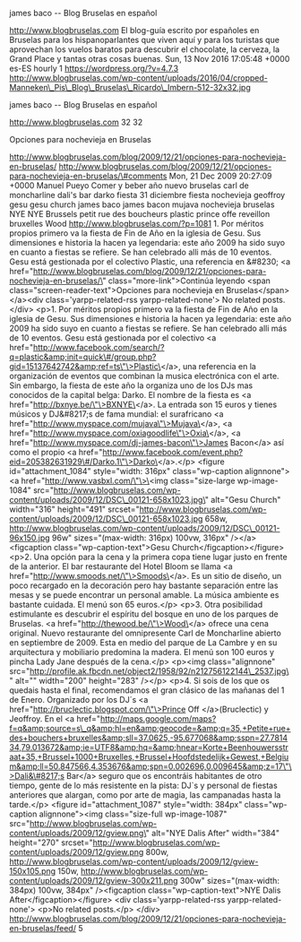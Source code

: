 james baco -- Blog Bruselas en español

http://www.blogbruselas.com El blog-guía escrito por españoles en
Bruselas para los hispanoparlantes que viven aquí y para los turistas
que aprovechan los vuelos baratos para descubrir el chocolate, la
cerveza, la Grand Place y tantas otras cosas buenas. Sun, 13 Nov 2016
17:05:48 +0000 es-ES hourly 1 https://wordpress.org/?v=4.7.3
http://www.blogbruselas.com/wp-content/uploads/2016/04/cropped-Manneken\_Pis\_Blog\_Bruselas\_Ricardo\_Imbern-512-32x32.jpg

james baco -- Blog Bruselas en español

http://www.blogbruselas.com 32 32

Opciones para nochevieja en Bruselas

http://www.blogbruselas.com/blog/2009/12/21/opciones-para-nochevieja-en-bruselas/
http://www.blogbruselas.com/blog/2009/12/21/opciones-para-nochevieja-en-bruselas/\#comments
Mon, 21 Dec 2009 20:27:09 +0000 Manuel Pueyo Comer y beber año nuevo
bruselas carl de moncharline dali\'s bar darko fiesta 31 diciembre
fiesta nochevieja geoffroy gesu gesu church james baco james bacon
mujava nochevieja bruselas NYE NYE Brussels petit rue des boucheurs
plastic prince offe reveillon bruxelles Wood
http://www.blogbruselas.com/?p=1081 1. Por méritos propios primero va la
fiesta de Fin de Año en la iglesia de Gesu. Sus dimensiones e historia
la hacen ya legendaria: este año 2009 ha sido suyo en cuanto a fiestas
se refiere. Se han celebrado alli más de 10 eventos. Gesu está
gestionada por el colectivo Plastic, una referencia en &\#8230; \<a
href=\"http://www.blogbruselas.com/blog/2009/12/21/opciones-para-nochevieja-en-bruselas/\"
class=\"more-link\"\>Continúa leyendo \<span
class=\"screen-reader-text\"\>Opciones para nochevieja en
Bruselas\</span\>\</a\>\<div class=\'yarpp-related-rss
yarpp-related-none\'\> No related posts. \</div\> \<p\>1. Por méritos
propios primero va la fiesta de Fin de Año en la iglesia de Gesu. Sus
dimensiones e historia la hacen ya legendaria: este año 2009 ha sido
suyo en cuanto a fiestas se refiere. Se han celebrado alli más de 10
eventos. Gesu está gestionada por el colectivo \<a
href=\"http://www.facebook.com/search/?q=plastic&amp;init=quick\#/group.php?gid=15137642742&amp;ref=ts\"\>Plastic\</a\>,
una referencia en la organización de eventos que combinan la musica
electrónica con el arte. Sin embargo, la fiesta de este año la organiza
uno de los DJs mas conocidos de la capital belga: Darko. El nombre de la
fiesta es \<a href=\"http://bxnye.be/\"\>BXNYE\</a\>. La entrada son 15
euros y tienes músicos y DJ&\#8217;s de fama mundial: el surafricano \<a
href=\"http://www.myspace.com/mujava\"\>Mujava\</a\>, \<a
href=\"http://www.myspace.com/oxiagoodlife\"\>Oxia\</a\>, \<a
href=\"http://www.myspace.com/dj-james-bacon\"\>James Bacon\</a\> así
como el propio \<a
href=\"http://www.facebook.com/event.php?eid=205382631929\#/Darko.1\"\>Darko\</a\>.\</p\>
\<figure id=\"attachment\_1084\" style=\"width: 316px\"
class=\"wp-caption alignnone\"\>\<a
href=\"http://www.vasbxl.com/\"\>\<img class=\"size-large
wp-image-1084\"
src=\"http://www.blogbruselas.com/wp-content/uploads/2009/12/DSC\_00121-658x1023.jpg\"
alt=\"Gesu Church\" width=\"316\" height=\"491\"
srcset=\"http://www.blogbruselas.com/wp-content/uploads/2009/12/DSC\_00121-658x1023.jpg
658w,
http://www.blogbruselas.com/wp-content/uploads/2009/12/DSC\_00121-96x150.jpg
96w\" sizes=\"(max-width: 316px) 100vw, 316px\" /\>\</a\>\<figcaption
class=\"wp-caption-text\"\>Gesu Church\</figcaption\>\</figure\> \<p\>2.
Una opción para la cena y la primera copa tiene lugar justo en frente de
la anterior. El bar restaurante del Hotel Bloom se llama \<a
href=\"http://www.smoods.net/\"\>Smoods\</a\>. Es un sitio de diseño, un
poco recargado en la decoración pero hay bastante separación entre las
mesas y se puede encontrar un personal amable. La música ambiente es
bastante cuidada. El menú son 65 euros.\</p\> \<p\>3. Otra posibilidad
estimulante es descubrir el espíritu del bosque en uno de los parques de
Bruselas. \<a href=\"http://thewood.be/\"\>Wood\</a\> ofrece una cena
original. Nuevo restaurante del omnipresente Carl de Moncharline abierto
en septiembre de 2009. Esta en medio del parque de La Cambre y en su
arquitectura y mobiliario predomina la madera. El menú son 100 euros y
pincha Lady Jane después de la cena.\</p\> \<p\>\<img
class=\"alignnone\"
src=\"http://profile.ak.fbcdn.net/object2/1958/92/n212756122144\_2537.jpg\"
alt=\"\" width=\"200\" height=\"283\" /\>\</p\> \<p\>4. Si sois de los
que os quedais hasta el final, recomendamos el gran clásico de las
mañanas del 1 de Enero. Organizado por los DJ´s \<a
href=\"http://bruclectic.blogspot.com/\"\>Prince Off \</a\>(Bruclectic)
y Jeoffroy. En el \<a
href=\"http://maps.google.com/maps?f=q&amp;source=s\_q&amp;hl=en&amp;geocode=&amp;q=35,+Petite+rue+des+bouchers+bruxelles&amp;sll=37.0625,-95.677068&amp;sspn=27.781434,79.013672&amp;ie=UTF8&amp;hq=&amp;hnear=Korte+Beenhouwersstraat+35,+Brussel+1000+Bruxelles,+Brussel+Hoofdstedelijk+Gewest,+Belgium&amp;ll=50.847566,4.353676&amp;spn=0.002696,0.009645&amp;z=17\"\>Dali&\#8217;s
Bar\</a\> seguro que os encontráis habitantes de otro tiempo, gente de
lo más resistente en la pista: DJ\`s y personal de fiestas anteriores
que alargan, como por arte de magia, las campanadas hasta la
tarde.\</p\> \<figure id=\"attachment\_1087\" style=\"width: 384px\"
class=\"wp-caption alignnone\"\>\<img class=\"size-full wp-image-1087\"
src=\"http://www.blogbruselas.com/wp-content/uploads/2009/12/gview.png\"
alt=\"NYE Dalis After\" width=\"384\" height=\"270\"
srcset=\"http://www.blogbruselas.com/wp-content/uploads/2009/12/gview.png
800w,
http://www.blogbruselas.com/wp-content/uploads/2009/12/gview-150x105.png
150w,
http://www.blogbruselas.com/wp-content/uploads/2009/12/gview-300x211.png
300w\" sizes=\"(max-width: 384px) 100vw, 384px\" /\>\<figcaption
class=\"wp-caption-text\"\>NYE Dalis After\</figcaption\>\</figure\>
\<div class=\'yarpp-related-rss yarpp-related-none\'\> \<p\>No related
posts.\</p\> \</div\>
http://www.blogbruselas.com/blog/2009/12/21/opciones-para-nochevieja-en-bruselas/feed/
5
